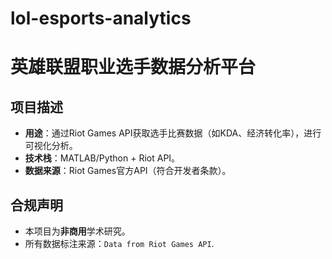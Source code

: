 # lol-esports-analytics
# 英雄联盟职业选手数据分析平台

## 项目描述
- **用途**：通过Riot Games API获取选手比赛数据（如KDA、经济转化率），进行可视化分析。
- **技术栈**：MATLAB/Python + Riot API。
- **数据来源**：Riot Games官方API（符合开发者条款）。

## 合规声明
- 本项目为**非商用**学术研究。
- 所有数据标注来源：`Data from Riot Games API`.


